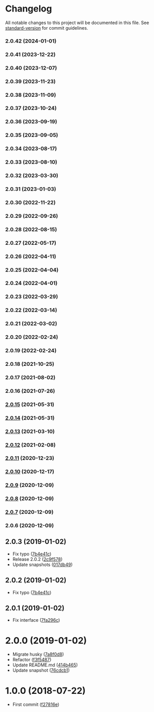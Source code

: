 # Changelog

All notable changes to this project will be documented in this file. See [standard-version](https://github.com/conventional-changelog/standard-version) for commit guidelines.

### 2.0.42 (2024-01-01)

### 2.0.41 (2023-12-22)

### 2.0.40 (2023-12-07)

### 2.0.39 (2023-11-23)

### 2.0.38 (2023-11-09)

### 2.0.37 (2023-10-24)

### 2.0.36 (2023-09-19)

### 2.0.35 (2023-09-05)

### 2.0.34 (2023-08-17)

### 2.0.33 (2023-08-10)

### 2.0.32 (2023-03-30)

### 2.0.31 (2023-01-03)

### 2.0.30 (2022-11-22)

### 2.0.29 (2022-09-26)

### 2.0.28 (2022-08-15)

### 2.0.27 (2022-05-17)

### 2.0.26 (2022-04-11)

### 2.0.25 (2022-04-04)

### 2.0.24 (2022-04-01)

### 2.0.23 (2022-03-29)

### 2.0.22 (2022-03-14)

### 2.0.21 (2022-03-02)

### 2.0.20 (2022-02-24)

### 2.0.19 (2022-02-24)

### 2.0.18 (2021-10-25)

### 2.0.17 (2021-08-02)

### 2.0.16 (2021-07-26)

### [2.0.15](https://github.com/Kikobeats/css-urls/compare/v2.0.14...v2.0.15) (2021-05-31)

### [2.0.14](https://github.com/Kikobeats/css-urls/compare/v2.0.13...v2.0.14) (2021-05-31)

### [2.0.13](https://github.com/Kikobeats/css-urls/compare/v2.0.12...v2.0.13) (2021-03-10)

### [2.0.12](https://github.com/Kikobeats/css-urls/compare/v2.0.11...v2.0.12) (2021-02-08)

### [2.0.11](https://github.com/Kikobeats/css-urls/compare/v2.0.10...v2.0.11) (2020-12-23)

### [2.0.10](https://github.com/Kikobeats/css-urls/compare/v2.0.9...v2.0.10) (2020-12-17)

### [2.0.9](https://github.com/Kikobeats/css-urls/compare/v2.0.8...v2.0.9) (2020-12-09)

### [2.0.8](https://github.com/Kikobeats/css-urls/compare/v2.0.7...v2.0.8) (2020-12-09)

### [2.0.7](https://github.com/Kikobeats/css-urls/compare/v2.0.6...v2.0.7) (2020-12-09)

### 2.0.6 (2020-12-09)

<a name="2.0.3"></a>
## 2.0.3 (2019-01-02)

* Fix typo ([7b4e41c](https://github.com/Kikobeats/css-urls/commit/7b4e41c))
* Release 2.0.2 ([2c9f578](https://github.com/Kikobeats/css-urls/commit/2c9f578))
* Update snapshots ([017db49](https://github.com/Kikobeats/css-urls/commit/017db49))



<a name="2.0.2"></a>
## 2.0.2 (2019-01-02)

* Fix typo ([7b4e41c](https://github.com/Kikobeats/css-urls/commit/7b4e41c))



<a name="2.0.1"></a>
## 2.0.1 (2019-01-02)

* Fix interface ([7fa296c](https://github.com/Kikobeats/css-urls/commit/7fa296c))



<a name="2.0.0"></a>
# 2.0.0 (2019-01-02)

* Migrate husky ([7a8f0d8](https://github.com/Kikobeats/css-urls/commit/7a8f0d8))
* Refactor ([f3f5487](https://github.com/Kikobeats/css-urls/commit/f3f5487))
* Update README.md ([414b465](https://github.com/Kikobeats/css-urls/commit/414b465))
* Update snapshot ([76cdcb1](https://github.com/Kikobeats/css-urls/commit/76cdcb1))



<a name="1.0.0"></a>
# 1.0.0 (2018-07-22)

* First commit ([f27816e](https://github.com/Kikobeats/css-urls/commit/f27816e))
